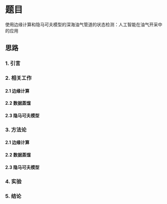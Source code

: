 # 题目

使用边缘计算和隐马可夫模型的深海油气管道的状态检测：人工智能在油气开采中的应用

## 思路

### 1. 引言

### 2. 相关工作

#### 2.1 边缘计算

#### 2.2 数据蒸馏

#### 2.3 隐马可夫模型

### 3. 方法论

#### 2.1 边缘计算

#### 2.2 数据蒸馏

#### 2.3 隐马可夫模型

### 4. 实验

### 5. 结论
